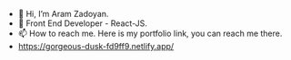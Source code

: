 - 👋 Hi, I’m Aram Zadoyan.
- 🌱 Front End Developer - React-JS.
- 📫 How to reach me. Here is my portfolio link, you can reach me there.
- https://gorgeous-dusk-fd9ff9.netlify.app/

<!---
zad07an/zad07an is a ✨ special ✨ repository because its `README.md` (this file) appears on your GitHub profile.
You can click the Preview link to take a look at your changes.
--->
